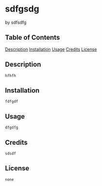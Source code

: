 # sdfgsdg
by sdfsdfg
## Table of Contents
[Description](#description)
[Installation](#installation)
[Usage](#usage)
[Credits](#credits)
[License](#license)
    
## Description
    hfhfh

## Installation
    fdfgdf
    
## Usage
    dfgdfg
    
## Credits
    sdsdf

## License
    none
    
    